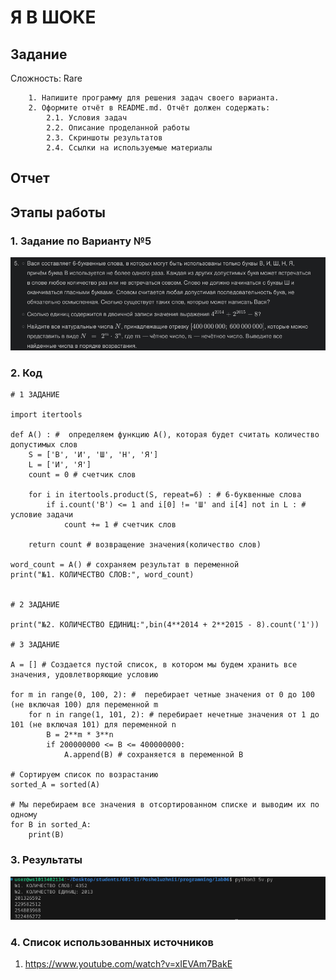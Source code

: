 # Я В ШОКЕ


## Задание 
Сложность:
    Rare
        
        1. Напишите программу для решения задач своего варианта.
        2. Оформите отчёт в README.md. Отчёт должен содержать:
            2.1. Условия задач
            2.2. Описание проделанной работы
            2.3. Скриншоты результатов
            2.4. Ссылки на используемые материалы

## Отчет

## Этапы работы
### 1. Задание по Варианту №5

![Alt text](image.png)

### 2. Код
```
# 1 ЗАДАНИЕ

import itertools

def A() : #  определяем функцию A(), которая будет считать количество допустимых слов
    S = ['В', 'И', 'Ш', 'Н', 'Я']
    L = ['И', 'Я']
    count = 0 # счетчик слов

    for i in itertools.product(S, repeat=6) : # 6-буквенные слова
        if i.count('В') <= 1 and i[0] != 'Ш' and i[4] not in L : # условие задачи
            count += 1 # счетчик слов

    return count # возвращение значения(количество слов)

word_count = A() # сохраняем результат в переменной
print("№1. КОЛИЧЕСТВО СЛОВ:", word_count)


# 2 ЗАДАНИЕ

print("№2. КОЛИЧЕСТВО ЕДИНИЦ:",bin(4**2014 + 2**2015 - 8).count('1'))

# 3 ЗАДАНИЕ

A = [] # Создается пустой список, в котором мы будем хранить все значения, удовлетворяющие условию

for m in range(0, 100, 2): #  перебирает четные значения от 0 до 100 (не включая 100) для переменной m
    for n in range(1, 101, 2): # перебирает нечетные значения от 1 до 101 (не включая 101) для переменной n
        B = 2**m * 3**n
        if 200000000 <= B <= 400000000:
            A.append(B) # сохраняется в переменной B

# Сортируем список по возрастанию
sorted_A = sorted(A)

# Мы перебираем все значения в отсортированном списке и выводим их по одному
for B in sorted_A:
    print(B)

```

### 3. Результаты
![Alt text](image-1.png)

### 4. Список использованных источников 
1. https://www.youtube.com/watch?v=xIEVAm7BakE
